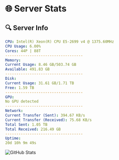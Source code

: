 # 🌐 Server Stats
## 🔍 Server Info
```yaml
CPU: Intel(R) Xeon(R) CPU E5-2699 v4 @ 1375.60MHz
CPU Usage: 6.00%
Cores: 44P | 88T
-----------------------------------
Memory:
Current Usage: 8.46 GB/503.74 GB
Available: 491.83 GB
-----------------------------------
Disk:
Current Usage: 31.61 GB/1.71 TB
Free: 1.59 TB
-----------------------------------
GPU:
No GPU detected
-----------------------------------
Network:
Current Transfer (Sent): 394.67 KB/s
Current Transfer (Received): 75.68 KB/s
Total Sent: 1.05 TB
Total Received: 216.49 GB
-----------------------------------
Uptime:
20d 10h 9m 49s
```
![GitHub Stats](https://img.shields.io/badge/Updated-2025-05-10_03:18:37-blue)